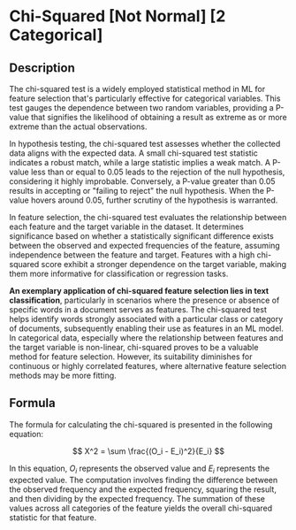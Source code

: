 # Chi-Squared [Not Normal] [2 Categorical]

## Description

The chi-squared test is a widely employed statistical method in ML for feature selection that's particularly effective for categorical variables. This test gauges the dependence between two random variables, providing a P-value that signifies the likelihood of obtaining a result as extreme as or more extreme than the actual observations.

In hypothesis testing, the chi-squared test assesses whether the collected data aligns with the expected data. A small chi-squared test statistic indicates a robust match, while a large statistic implies a weak match. A P-value less than or equal to 0.05 leads to the rejection of the null hypothesis, considering it highly improbable. Conversely, a P-value greater than 0.05 results in accepting or "failing to reject" the null hypothesis. When the P-value hovers around 0.05, further scrutiny of the hypothesis is warranted.

In feature selection, the chi-squared test evaluates the relationship between each feature and the target variable in the dataset. It determines significance based on whether a statistically significant difference exists between the observed and expected frequencies of the feature, assuming independence between the feature and target. Features with a high chi-squared score exhibit a stronger dependence on the target variable, making them more informative for classification or regression tasks.

**An exemplary application of chi-squared feature selection lies in text classification**, particularly in scenarios where the presence or absence of specific words in a document serves as features. The chi-squared test helps identify words strongly associated with a particular class or category of documents, subsequently enabling their use as features in an ML model. In categorical data, especially where the relationship between features and the target variable is non-linear, chi-squared proves to be a valuable method for feature selection. However, its suitability diminishes for continuous or highly correlated features, where alternative feature selection methods may be more fitting.

## Formula

The formula for calculating the chi-squared is presented in the following equation:

$$
X^2 = \sum \frac{(O_i - E_i)^2}{E_i}
$$

In this equation, $O_i$ represents the observed value and $E_i$ represents the expected value. The computation involves finding the difference between the observed frequency and the expected frequency, squaring the result, and then dividing by the expected frequency. The summation of these values across all categories of the feature yields the overall chi-squared statistic for that feature.
